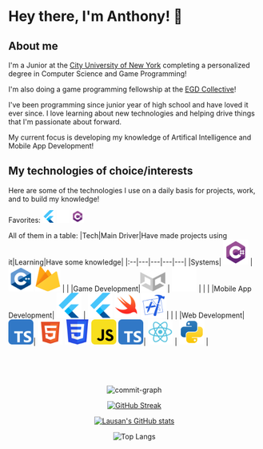 # Hey there, I'm Anthony! 👋
## About me
I'm a Junior at the <a href="https://www.cuny.edu" target="_blank" rel="noreferrer noopener">City University of New York</a> completing a personalized degree in Computer Science and Game Programming!

I'm also doing a game programming fellowship at the <a href="https://www.egdcollective.org" target="_blank" rel="noreferrer noopener">EGD Collective</a>!

I've been programming since junior year of high school and have loved it ever since. I love learning about new technologies and helping drive things that I'm passionate about forward. 

My current focus is developing my knowledge of Artifical Intelligence and Mobile App Development!

## My technologies of choice/interests

Here are some of the technologies I use on a daily basis for projects, work, and to build my knowledge!

Favorites: <img src="icons/flutter.svg" alt="flutter" width="25" height="25">  <img src="icons/ue-white.svg" alt="UE" width="25" height="25">  <img src="icons/csharp.svg" alt="csharp" width="25" height="25">

All of them in a table:
|Tech|Main Driver|Have made projects using it|Learning|Have some knowledge|
|:--|---|---|---|---|
|Systems|  <img src="icons/csharp.svg" alt="csharp" width="50" height="50"> | <img src="icons/cpp.svg" alt="cpp" width="50" height="50"> <img src="icons/firebase-logo.svg" alt="firebase" width="50" height="50"> |    |
|Game Development|<img src="icons/Unity.D.svg" alt="unity" width="50" height="50">  |  <img src="icons/ue-white.svg" alt="UE" width="50" height="50">   |    |    |
|Mobile App Development|   <img src="icons/flutter.svg" alt="flutter" width="50" height="50">    |   <img src="icons/flutter.svg" alt="flutter" width="50" height="50">   <img src="icons/swift.svg" alt="swift" width="50" height="50">  <img src="icons/xcode.svg" alt="xcode" width="50" height="50">|     |    |
|Web Development|<img src="icons/typescript-rounded.svg" alt="ts" width="50" height="50">|  <img src="icons/html-5.svg" alt="html" width="50" height="50"> <img src="icons/css3.svg" alt="css" width="50" height="50">    <img src="icons/javascript-rounded.svg" alt="js" width="50" height="50">   <img src="icons/typescript-rounded.svg" alt="ts" width="50" height="50">|  <img src="icons/react.svg" alt="reactjs" width="50" height="50">  |  <img src="icons/python.svg" alt="python" width="50" height="50">  |

<br><br><br>

<div align="center" width=100%>
 
![commit-graph](https://github-readme-activity-graph.vercel.app/graph?username=lausan3&theme=react-dark&area=true)

[![GitHub Streak](https://streak-stats.demolab.com?user=lausan3&theme=catppuccin-mocha&card_width=800)](https://git.io/streak-stats)

[![Lausan's GitHub stats](https://github-readme-stats.vercel.app/api?username=lausan3&theme=nightowl&hide=issues,stars)](https://github.com/anuraghazra/github-readme-stats)

![Top Langs](https://github-readme-stats.vercel.app/api/top-langs/?username=lausan3&layout=donut&theme=nightowl&langs_count=8&hide=Shaderlab,HLSL,makefile,C,CMake,Python)
</div>

<!--
**lausan3/lausan3** is a ✨ _special_ ✨ repository because its `README.md` (this file) appears on your GitHub profile.l

Here are some ideas to get you started:

- 🔭 I’m currently working on ...
- 🌱 I’m currently learning ...
- 👯 I’m looking to collaborate on ...
- 🤔 I’m looking for help with ...
- 💬 Ask me about ...
- 📫 How to reach me: ...
- 😄 Pronouns: ...
- ⚡ Fun fact: ...
-->
